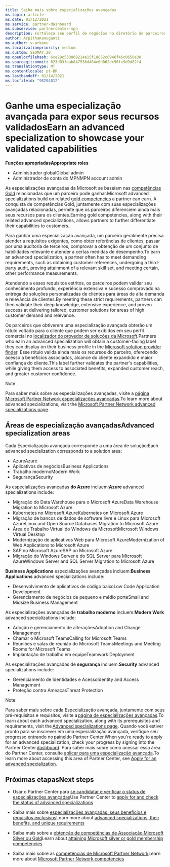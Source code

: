 ```yaml
---
title: Saiba mais sobre especializações avançadas
ms.topic: article
ms.date: 01/12/2021
ms.service: partner-dashboard
ms.subservice: partnercenter-mpn
description: Fortaleça seu perfil de negócios no diretório de parceiros da Microsoft. Saiba mais sobre as especializações avançadas que você pode obter junto com suas competências Gold e Silver existentes.
author: ArpithaKanuganti
ms.author: v-arkanu
ms.localizationpriority: medium
ms.custom: SEOMAY.20
ms.openlocfilehash: 6ce29c533869214a15f18852c8946f46c0656a38
ms.sourcegitcommit: 623d03feab847538d484e0d062dc56fe9d9d82f4
ms.translationtype: MT
ms.contentlocale: pt-BR
ms.lasthandoff: 01/14/2021
ms.locfileid: "98204012"
---
```

# <a name="earn-an-advanced-specialization-to-showcase-your-validated-capabilities"></a><span data-ttu-id="aa979-104">Ganhe uma especialização avançada para expor seus recursos validados</span><span class="sxs-lookup"><span data-stu-id="aa979-104">Earn an advanced specialization to showcase your validated capabilities</span></span>

<span data-ttu-id="aa979-105">**Funções apropriadas**</span><span class="sxs-lookup"><span data-stu-id="aa979-105">**Appropriate roles**</span></span>

- <span data-ttu-id="aa979-106">Administrador global</span><span class="sxs-lookup"><span data-stu-id="aa979-106">Global admin</span></span>
- <span data-ttu-id="aa979-107">Administrador de conta do MPN</span><span class="sxs-lookup"><span data-stu-id="aa979-107">MPN account admin</span></span>

<span data-ttu-id="aa979-108">As especializações avançadas da Microsoft se baseiam nas [competências Gold](learn-about-competencies.md) relacionadas que um parceiro pode ganhar.</span><span class="sxs-lookup"><span data-stu-id="aa979-108">Microsoft advanced specializations build on related [gold competencies](learn-about-competencies.md) a partner can earn.</span></span> <span data-ttu-id="aa979-109">A conquista de competências Gold, juntamente com suas especializações avançadas relacionadas, permite que os parceiros diferenciem ainda mais seus recursos para os clientes.</span><span class="sxs-lookup"><span data-stu-id="aa979-109">Earning gold competencies, along with their related advanced specializations, allows partners to further differentiate their capabilities to customers.</span></span>

<span data-ttu-id="aa979-110">Para ganhar uma especialização avançada, um parceiro geralmente precisa atender a requisitos exigentes, como obter referências de clientes, passar por uma auditoria de terceiros, comprovar a obtenção de um conjunto de habilidades relevante e atender a certas medidas de desempenho.</span><span class="sxs-lookup"><span data-stu-id="aa979-110">To earn an advanced specialization, a partner often has to meet demanding requirements, such as obtaining customer references, undergoing a third-party audit, proving attainment of a relevant skill set, and meeting certain, other performance measurements.</span></span>

<span data-ttu-id="aa979-111">Atendendo a esses requisitos estritos, os parceiros podem validar seu conhecimento profundo, experiência extensiva e sucesso comprovado na entrega de soluções personalizadas de clientes para áreas de alta demanda e relevância de clientes.</span><span class="sxs-lookup"><span data-stu-id="aa979-111">By meeting these strict requirements, partners can then validate their deep knowledge, extensive experience, and proven success at delivering tailored, customer solutions for areas of high customer demand and relevance.</span></span>

<span data-ttu-id="aa979-112">Os parceiros que obtiverem uma especialização avançada obterão um rótulo voltado para o cliente que podem ser exibidos em seu perfil comercial no [localizador do provedor de soluções da Microsoft](https://www.microsoft.com/solution-providers/home).</span><span class="sxs-lookup"><span data-stu-id="aa979-112">Partners who earn an advanced specialization will obtain a customer-facing label they can display on their business profile in the [Microsoft solution provider finder](https://www.microsoft.com/solution-providers/home).</span></span> <span data-ttu-id="aa979-113">Esse rótulo valida ainda mais os recursos do parceiro, oferecendo acesso a benefícios associados, alcance do cliente expandido e maior confiança do cliente.</span><span class="sxs-lookup"><span data-stu-id="aa979-113">This label further validates the partner's capabilities, while giving them access to associated benefits, expanded customer reach, and greater customer confidence.</span></span>

> [!NOTE]
> <span data-ttu-id="aa979-114">Para saber mais sobre as especializações avançadas, visite a [página Microsoft Partner Network especializações avançadas](https://partner.microsoft.com/membership/advanced-specialization).</span><span class="sxs-lookup"><span data-stu-id="aa979-114">To learn more about advanced specializations, visit the [Microsoft Partner Network advanced specializations page](https://partner.microsoft.com/membership/advanced-specialization).</span></span>

## <a name="advanced-specialization-areas"></a><span data-ttu-id="aa979-115">Áreas de especialização avançadas</span><span class="sxs-lookup"><span data-stu-id="aa979-115">Advanced specialization areas</span></span>

<span data-ttu-id="aa979-116">Cada Especialização avançada corresponde a uma área de solução:</span><span class="sxs-lookup"><span data-stu-id="aa979-116">Each advanced specialization corresponds to a solution area:</span></span>

- <span data-ttu-id="aa979-117">Azure</span><span class="sxs-lookup"><span data-stu-id="aa979-117">Azure</span></span>
- <span data-ttu-id="aa979-118">Aplicativos de negócios</span><span class="sxs-lookup"><span data-stu-id="aa979-118">Business Applications</span></span>
- <span data-ttu-id="aa979-119">Trabalho moderno</span><span class="sxs-lookup"><span data-stu-id="aa979-119">Modern Work</span></span>
- <span data-ttu-id="aa979-120">Segurança</span><span class="sxs-lookup"><span data-stu-id="aa979-120">Security</span></span>

<span data-ttu-id="aa979-121">As especializações avançadas **do Azure** incluem:</span><span class="sxs-lookup"><span data-stu-id="aa979-121">**Azure** advanced specializations include:</span></span>

- <span data-ttu-id="aa979-122">Migração do Data Warehouse para o Microsoft Azure</span><span class="sxs-lookup"><span data-stu-id="aa979-122">Data Warehouse Migration to Microsoft Azure</span></span>
- <span data-ttu-id="aa979-123">Kubernetes no Microsoft Azure</span><span class="sxs-lookup"><span data-stu-id="aa979-123">Kubernetes on Microsoft Azure</span></span>
- <span data-ttu-id="aa979-124">Migração de bancos de dados de software livre e Linux para Microsoft Azure</span><span class="sxs-lookup"><span data-stu-id="aa979-124">Linux and Open Source Databases Migration to Microsoft Azure</span></span>
- <span data-ttu-id="aa979-125">Área de Trabalho Virtual do Windows da Microsoft</span><span class="sxs-lookup"><span data-stu-id="aa979-125">Microsoft Windows Virtual Desktop</span></span>
- <span data-ttu-id="aa979-126">Modernização de aplicativos Web para Microsoft Azure</span><span class="sxs-lookup"><span data-stu-id="aa979-126">Modernization of Web Applications to Microsoft Azure</span></span>
- <span data-ttu-id="aa979-127">SAP no Microsoft Azure</span><span class="sxs-lookup"><span data-stu-id="aa979-127">SAP on Microsoft Azure</span></span>
- <span data-ttu-id="aa979-128">Migração do Windows Server e do SQL Server para Microsoft Azure</span><span class="sxs-lookup"><span data-stu-id="aa979-128">Windows Server and SQL Server Migration to Microsoft Azure</span></span>

<span data-ttu-id="aa979-129">**Business Applications** especializações avançadas incluem:</span><span class="sxs-lookup"><span data-stu-id="aa979-129">**Business Applications** advanced specializations include:</span></span>

- <span data-ttu-id="aa979-130">Desenvolvimento de aplicativos de código baixo</span><span class="sxs-lookup"><span data-stu-id="aa979-130">Low Code Application Development</span></span>
- <span data-ttu-id="aa979-131">Gerenciamento de negócios de pequeno e médio porte</span><span class="sxs-lookup"><span data-stu-id="aa979-131">Small and Midsize Business Management</span></span>

<span data-ttu-id="aa979-132">As especializações avançadas de **trabalho moderno** incluem:</span><span class="sxs-lookup"><span data-stu-id="aa979-132">**Modern Work** advanced specializations include:</span></span>

- <span data-ttu-id="aa979-133">Adoção e gerenciamento de alterações</span><span class="sxs-lookup"><span data-stu-id="aa979-133">Adoption and Change Management</span></span>
- <span data-ttu-id="aa979-134">Chamar o Microsoft Teams</span><span class="sxs-lookup"><span data-stu-id="aa979-134">Calling for Microsoft Teams</span></span>
- <span data-ttu-id="aa979-135">Reuniões e salas de reunião do Microsoft Teams</span><span class="sxs-lookup"><span data-stu-id="aa979-135">Meetings and Meeting Rooms for Microsoft Teams</span></span>
- <span data-ttu-id="aa979-136">Implantação de trabalho em equipe</span><span class="sxs-lookup"><span data-stu-id="aa979-136">Teamwork Deployment</span></span>

<span data-ttu-id="aa979-137">As especializações avançadas de **segurança** incluem:</span><span class="sxs-lookup"><span data-stu-id="aa979-137">**Security** advanced specializations include:</span></span>

- <span data-ttu-id="aa979-138">Gerenciamento de Identidades e Acesso</span><span class="sxs-lookup"><span data-stu-id="aa979-138">Identity and Access Management</span></span>
- <span data-ttu-id="aa979-139">Proteção contra Ameaças</span><span class="sxs-lookup"><span data-stu-id="aa979-139">Threat Protection</span></span>

> [!NOTE]
> <span data-ttu-id="aa979-140">Para saber mais sobre cada Especialização avançada, juntamente com seus pré-requisitos e requisitos, visite a [página de especializações avançadas](https://partner.microsoft.com/membership/advanced-specialization).</span><span class="sxs-lookup"><span data-stu-id="aa979-140">To learn about each advanced specialization, along with its prerequisites and requirements, visit the [Advanced specializations page](https://partner.microsoft.com/membership/advanced-specialization).</span></span> <span data-ttu-id="aa979-141">Quando você estiver pronto para se inscrever em uma especialização avançada, verifique seu progresso entrando no [painel](https://partner.microsoft.com/dashboard)do Partner Center.</span><span class="sxs-lookup"><span data-stu-id="aa979-141">When you're ready to apply for an advanced specialization, check your progress by signing into the Partner Center [dashboard](https://partner.microsoft.com/dashboard).</span></span> <span data-ttu-id="aa979-142">Para saber mais sobre como acessar essa área do Partner Center, consulte [aplicar para uma especialização avançada](advanced-specializations-apply.md).</span><span class="sxs-lookup"><span data-stu-id="aa979-142">To learn more about accessing this area of Partner Center, see [Apply for an advanced specialization](advanced-specializations-apply.md).</span></span>

## <a name="next-steps"></a><span data-ttu-id="aa979-143">Próximas etapas</span><span class="sxs-lookup"><span data-stu-id="aa979-143">Next steps</span></span>

- <span data-ttu-id="aa979-144">Usar o Partner Center para [se candidatar e verificar o status de especializações avançadas](advanced-specializations-apply.md)</span><span class="sxs-lookup"><span data-stu-id="aa979-144">Use Partner Center to [apply for and check the status of advanced specializations](advanced-specializations-apply.md)</span></span>

- <span data-ttu-id="aa979-145">Saiba mais sobre [especializações avançadas, seus benefícios e requisitos exclusivos](https://partner.microsoft.com/membership/advanced-specialization)</span><span class="sxs-lookup"><span data-stu-id="aa979-145">Learn more about [advanced specializations, their benefits, and unique requirements](https://partner.microsoft.com/membership/advanced-specialization)</span></span>

- <span data-ttu-id="aa979-146">Saiba mais sobre a [obtenção de competências de Associação Microsoft Silver ou Gold](learn-about-competencies.md)</span><span class="sxs-lookup"><span data-stu-id="aa979-146">Learn about [attaining Microsoft silver or gold membership competencies](learn-about-competencies.md)</span></span>

- <span data-ttu-id="aa979-147">Saiba mais sobre as [competências de Microsoft Partner Network](https://partner.microsoft.com/membership/competencies)</span><span class="sxs-lookup"><span data-stu-id="aa979-147">Learn more about [Microsoft Partner Network competencies](https://partner.microsoft.com/membership/competencies)</span></span>